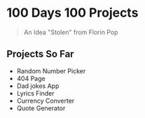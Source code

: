 # 100 Days 100 Projects
> An Idea "Stolen" from Florin Pop

## Projects So Far
* Random Number Picker
* 404 Page
* Dad jokes App
* Lyrics Finder
* Currency Converter
* Quote Generator
